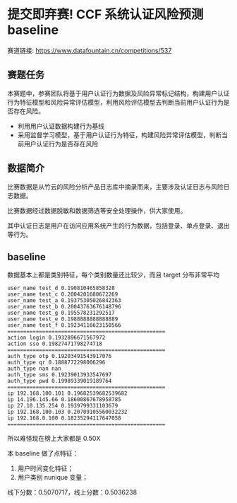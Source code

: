 # 提交即弃赛! CCF 系统认证风险预测 baseline

赛道链接: https://www.datafountain.cn/competitions/537

## 赛题任务

本赛题中，参赛团队将基于用户认证行为数据及风险异常标记结构，构建用户认证行为特征模型和风险异常评估模型，利用风险评估模型去判断当前用户认证行为是否存在风险。

- 利用用户认证数据构建行为基线
- 采用监督学习模型，基于用户认证行为特征，构建风险异常评估模型，判断当前用户认证行为是否存在风险

## 数据简介

比赛数据是从竹云的风险分析产品日志库中摘录而来，主要涉及认证日志与风险日志数据。

比赛数据经过数据脱敏和数据筛选等安全处理操作，供大家使用。

其中认证日志是用户在访问应用系统产生的行为数据，包括登录、单点登录、退出等行为。

## baseline

数据基本上都是类别特征，每个类别数量还比较少，而且 target 分布非常平均

```
user_name test_d 0.190810465858328
user_name test_c 0.2004201680672269
user_name test_a 0.19375305026842363
user_name test_b 0.20043763676148796
user_name test_g 0.195578231292517
user_name test_e 0.1988888888888889
user_name test_f 0.19234116623150566
==================================================
action login 0.1932896671567972
action sso 0.19827471798274718
==================================================
auth_type otp 0.19203491543917076
auth_type qr 0.1888772298006296
auth_type nan nan
auth_type sms 0.19239013933547697
auth_type pwd 0.19989339019189764
==================================================
ip 192.168.100.101 0.19682539682539682
ip 14.196.145.66 0.18600867678958785
ip 27.10.135.254 0.1939799331103679
ip 192.168.100.103 0.20709105560032232
ip 192.168.0.100 0.18235294117647058
==================================================
```

所以难怪现在榜上大家都是 0.50X

本 baseline 做了点特征：

1. 用户时间变化特征；
2. 用户类别 nunique 变量；

线下分数：0.5070717，线上分数：0.5036238
